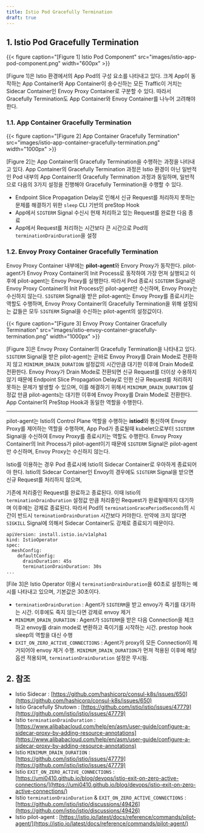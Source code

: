```yaml
---
title: Istio Pod Gracefully Termination
draft: true
---
```


## 1. Istio Pod Gracefully Termination

{{< figure caption="[Figure 1] Istio Pod Component" src="images/istio-app-pod-component.png" width="600px" >}}

[Figure 1]은 Istio 환경에서의 App Pod의 구성 요소를 나타내고 있다. 크게 App이 동작하는 App Container와 App Container이 송수신하는 모든 Traffic이 거치는 Sidecar Container인 Envoy Proxy Container로 구분할 수 있다. 따라서 Gracefully Termination도 App Container와 Envoy Container를 나누어 고려해야 한다.

### 1.1. App Container Gracefully Termination

{{< figure caption="[Figure 2] App Container Gracefully Termination" src="images/istio-app-container-gracefully-termination.png" width="1000px" >}}

[Figure 2]는 App Container의 Gracefully Termination을 수행하는 과정을 나타내고 있다. App Container의 Gracefully Termination 과정은 Istio 환경이 아닌 일반적인 Pod 내부의 App Container의 Gracefully Termination 과정과 동일하며, 일반적으로 다음의 3가지 설정을 진행해야 Gracefully Termination을 수행할 수 있다.

* Endpoint Slice Propagation Delay로 인해서 신규 Request를 처리하지 못하는 문제를 해결하기 위한 `sleep` CLI 기반의 preStop Hook
* App에서 `SIGTERM` Signal 수신시 현재 처리하고 있는 Request를 완료한 다음 종료
* App에서 Request를 처리하는 시간보다 큰 시간으로 Pod의 `terminationDrainDuration`을 설정

### 1.2. Envoy Proxy Container Gracefully Termination

Envoy Proxy Container 내부에는 **pilot-agent**와 Envory Proxy가 동작한다. pilot-agent가 Envoy Proxy Container의 Init Process로 동작하여 가장 먼져 실행되고 이후에 pilot-agent는 Envoy Proxy를 실행한다. 따라서 Pod 종료시 `SIGTERM` Signal은 Envoy Proxy Container의 Init Process인 pilot-agent만 수신하며, Envoy Proxy는 수신하지 않는다. `SIGTERM` Signal을 받은 pilot-agent는 Envoy Proxy를 종료시키는 역할도 수행하며, Envoy Proxy Container의 Gracefully Termination을 위해 설정되는 값들은 모두 `SIGTERM` Signal을 수신하는 pilot-agent의 설정값이다.

{{< figure caption="[Figure 3] Envoy Proxy Container Gracefully Termination" src="images/istio-envoy-container-gracefully-termination.png" width="1000px" >}}

[Figure 3]은 Envoy Proxy Container의 Gracefully Termination을 나타내고 있다. `SIGTERM` Signal을 받은 pilot-agent는 곧바로 Envoy Proxy를 Drain Mode로 전환하지 않고 `MINIMUM_DRAIN_DURATION` 설정값의 시간만큼 대기한 이후에 Drain Mode로 전환한다. Envoy Proxy가 Drain Mode로 전환되면 신규 Request를 더이상 수용하지 않기 때문에 Endpoint Slice Propagation Delay로 인한 신규 Request를 처리하지 못하는 문제가 발생할 수 있으며, 이를 해결하기 위해서 `MINIMUM_DRAIN_DURATION` 설정값 만큼 pilot-agents는 대기한 이후에 Envoy Proxy를 Drain Mode로 전환한다. App Container의 PreStop Hook과 동일한 역할을 수행한다.

---

pilot-agent는 Istio의 Control Plane 역할을 수행하는 **istiod**와 통신하며 Envoy Proxy를 제어하는 역할을 수행하며, App Pod가 종료될때 kubelet으로부터 `SIGTERM` Signal을 수신하여 Envoy Proxy를 종료시키는 역할도 수행한다. Envoy Proxy Container의 Init Process가 pilot-agent이기 때문에 `SIGTERM` Signal은 pilot-agent만 수신하며, Envoy Proxy는 수신하지 않는다.


Istio를 이용하는 경우 Pod 종료시에 Istio의 Sidecar Container로 우아하게 종료되어야 한다. Istio의 Sidecar Container인 Envoy의 경우에도 `SIGTERM` Signal을 받으면 신규 Request를 처리하지 않으며, 

기존에 처리중인 Request를 완료하고 종료된다. 이때 Istio의 `terminationDrainDuration` 설정값 만큼 처리중인 Request가 완료될때까지 대기하며 이후에는 강제로 종료된다. 따라서 Pod의 `terminationGracePeriodSeconds`의 시간이 반드시 `terminationDrainDuration` 시간보다 커야한다. 만약에 크지 않다면 `SIGKILL` Signal에 의해서 Sidecar Container도 강제로 종료되기 때문이다.

``` {caption="[File 3] Istio terminationDrainDuration Configuration", linenos=table}
apiVersion: install.istio.io/v1alpha1
kind: IstioOperator
spec:
  meshConfig:
    defaultConfig:
      drainDuration: 45s
      terminationDrainDuration: 30s
...
```

[File 3]은 Istio Operator 이용시 `terminationDrainDuration`을 60초로 설정하는 예시를 나타내고 있으며, 기본값은 30초이다.

* `terminationDrainDuration` : Agent가 `SIGTERM`을 받고 envoy가 죽기를 대기하는 시간. 이후에도 죽지 않는다면 강제로 envoy 제거
* `MINIMUM_DRAIN_DURATION` : Agent가 `SIGTERM`을 받은 다음 Connection을 체크하고 envoy를 drain mode로 변환하고 죽이기를 시작하는 시간. prestop hook sleep의 역할을 대신 수행
* `EXIT_ON_ZERO_ACTIVE_CONNECTIONS` : Agent가 proxy의 모든 Connection이 제거되어야 envoy 제거 수행. `MINIMUM_DRAIN_DURATION`가 먼져 적용된 이후에 해당 옵션 적용되며, `terminationDrainDuration` 설정은 무시됨.

## 2. 참조

* Istio Sidecar : [https://github.com/hashicorp/consul-k8s/issues/650](https://github.com/hashicorp/consul-k8s/issues/650)
* Istio Gracefully Shutown : [https://github.com/istio/istio/issues/47779](https://github.com/istio/istio/issues/47779)
* Istio `terminationDrainDuration` : [https://www.alibabacloud.com/help/en/asm/user-guide/configure-a-sidecar-proxy-by-adding-resource-annotations](https://www.alibabacloud.com/help/en/asm/user-guide/configure-a-sidecar-proxy-by-adding-resource-annotations)
* Istio `MINIMUM_DRAIN_DURATION` : [https://github.com/istio/istio/issues/47779](https://github.com/istio/istio/issues/47779)
* Istio `EXIT_ON_ZERO_ACTIVE_CONNECTIONS` : [https://umi0410.github.io/blog/devops/istio-exit-on-zero-active-connections/](https://umi0410.github.io/blog/devops/istio-exit-on-zero-active-connections/)
* Istio `terminationDrainDuration` & `EXIT_ON_ZERO_ACTIVE_CONNECTIONS` : [https://github.com/istio/istio/discussions/49426](https://github.com/istio/istio/discussions/49426)
* Istio pilot-agent : [https://istio.io/latest/docs/reference/commands/pilot-agent/](https://istio.io/latest/docs/reference/commands/pilot-agent/)
